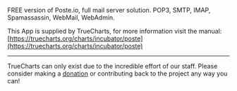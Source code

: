 FREE version of Poste.io, full mail server solution. POP3, SMTP, IMAP, Spamassassin, WebMail, WebAdmin. 

This App is supplied by TrueCharts, for more information visit the manual: [https://truecharts.org/charts/incubator/poste](https://truecharts.org/charts/incubator/poste)

---

TrueCharts can only exist due to the incredible effort of our staff.
Please consider making a [donation](https://truecharts.org/sponsor) or contributing back to the project any way you can!
